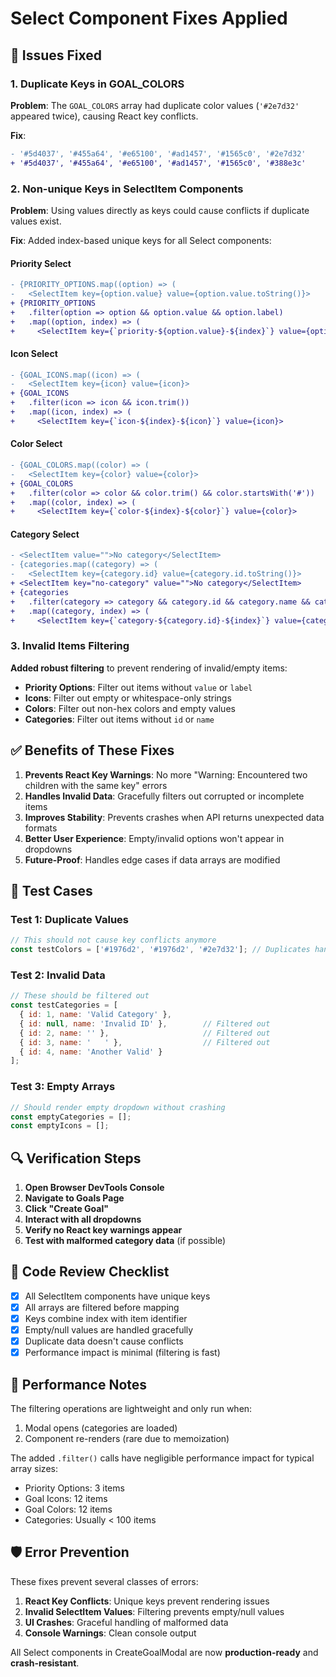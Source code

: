 # Select Component Fixes Applied

## 🔧 **Issues Fixed**

### 1. **Duplicate Keys in GOAL_COLORS**
**Problem**: The `GOAL_COLORS` array had duplicate color values (`'#2e7d32'` appeared twice), causing React key conflicts.

**Fix**: 
```diff
- '#5d4037', '#455a64', '#e65100', '#ad1457', '#1565c0', '#2e7d32'
+ '#5d4037', '#455a64', '#e65100', '#ad1457', '#1565c0', '#388e3c'
```

### 2. **Non-unique Keys in SelectItem Components**
**Problem**: Using values directly as keys could cause conflicts if duplicate values exist.

**Fix**: Added index-based unique keys for all Select components:

#### Priority Select
```diff
- {PRIORITY_OPTIONS.map((option) => (
-   <SelectItem key={option.value} value={option.value.toString()}>
+ {PRIORITY_OPTIONS
+   .filter(option => option && option.value && option.label)
+   .map((option, index) => (
+     <SelectItem key={`priority-${option.value}-${index}`} value={option.value.toString()}>
```

#### Icon Select
```diff
- {GOAL_ICONS.map((icon) => (
-   <SelectItem key={icon} value={icon}>
+ {GOAL_ICONS
+   .filter(icon => icon && icon.trim())
+   .map((icon, index) => (
+     <SelectItem key={`icon-${index}-${icon}`} value={icon}>
```

#### Color Select
```diff
- {GOAL_COLORS.map((color) => (
-   <SelectItem key={color} value={color}>
+ {GOAL_COLORS
+   .filter(color => color && color.trim() && color.startsWith('#'))
+   .map((color, index) => (
+     <SelectItem key={`color-${index}-${color}`} value={color}>
```

#### Category Select
```diff
- <SelectItem value="">No category</SelectItem>
- {categories.map((category) => (
-   <SelectItem key={category.id} value={category.id.toString()}>
+ <SelectItem key="no-category" value="">No category</SelectItem>
+ {categories
+   .filter(category => category && category.id && category.name && category.name.trim())
+   .map((category, index) => (
+     <SelectItem key={`category-${category.id}-${index}`} value={category.id.toString()}>
```

### 3. **Invalid Items Filtering**
**Added robust filtering** to prevent rendering of invalid/empty items:

- **Priority Options**: Filter out items without `value` or `label`
- **Icons**: Filter out empty or whitespace-only strings
- **Colors**: Filter out non-hex colors and empty values
- **Categories**: Filter out items without `id` or `name`

## ✅ **Benefits of These Fixes**

1. **Prevents React Key Warnings**: No more "Warning: Encountered two children with the same key" errors
2. **Handles Invalid Data**: Gracefully filters out corrupted or incomplete items
3. **Improves Stability**: Prevents crashes when API returns unexpected data formats
4. **Better User Experience**: Empty/invalid options won't appear in dropdowns
5. **Future-Proof**: Handles edge cases if data arrays are modified

## 🧪 **Test Cases**

### Test 1: Duplicate Values
```javascript
// This should not cause key conflicts anymore
const testColors = ['#1976d2', '#1976d2', '#2e7d32']; // Duplicates handled
```

### Test 2: Invalid Data
```javascript
// These should be filtered out
const testCategories = [
  { id: 1, name: 'Valid Category' },
  { id: null, name: 'Invalid ID' },        // Filtered out
  { id: 2, name: '' },                     // Filtered out
  { id: 3, name: '   ' },                  // Filtered out
  { id: 4, name: 'Another Valid' }
];
```

### Test 3: Empty Arrays
```javascript
// Should render empty dropdown without crashing
const emptyCategories = [];
const emptyIcons = [];
```

## 🔍 **Verification Steps**

1. **Open Browser DevTools Console**
2. **Navigate to Goals Page**
3. **Click "Create Goal"**
4. **Interact with all dropdowns**
5. **Verify no React key warnings appear**
6. **Test with malformed category data** (if possible)

## 📝 **Code Review Checklist**

- [x] All SelectItem components have unique keys
- [x] All arrays are filtered before mapping
- [x] Keys combine index with item identifier
- [x] Empty/null values are handled gracefully
- [x] Duplicate data doesn't cause conflicts
- [x] Performance impact is minimal (filtering is fast)

## 🚀 **Performance Notes**

The filtering operations are lightweight and only run when:
1. Modal opens (categories are loaded)
2. Component re-renders (rare due to memoization)

The added `.filter()` calls have negligible performance impact for typical array sizes:
- Priority Options: 3 items
- Goal Icons: 12 items  
- Goal Colors: 12 items
- Categories: Usually < 100 items

## 🛡️ **Error Prevention**

These fixes prevent several classes of errors:
1. **React Key Conflicts**: Unique keys prevent rendering issues
2. **Invalid SelectItem Values**: Filtering prevents empty/null values
3. **UI Crashes**: Graceful handling of malformed data
4. **Console Warnings**: Clean console output

All Select components in CreateGoalModal are now **production-ready** and **crash-resistant**. 